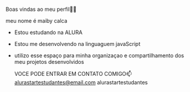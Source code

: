 Boas vindas ao meu perfil💙💙

meu nome é maiby calca

- Estou estudando na ALURA
- Estou me desenvolvendo na linguaguem javaScript
- utilizo esse espaço para minha organizaçao e compartilhamento dos meu projetos desenvolvidos

  VOCE PODE ENTRAR EM CONTATO COMIGO📫
  alurastartestudantes@email.com
  alurastartestudantes
